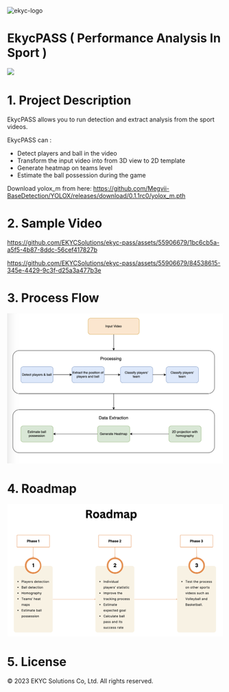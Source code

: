 ![ekyc-logo](https://user-images.githubusercontent.com/81238558/175898415-4c0f508f-c2d5-4b3d-afba-f531551520d6.png)

# EkycPASS ( Performance Analysis In Sport )

![](https://img.shields.io/badge/platform-python-blue)

# 1. Project Description

EkycPASS allows you to run detection and extract analysis from the sport videos.

EkycPASS can :

- Detect players and ball in the video
- Transform the input video into from 3D view to 2D template
- Generate heatmap on teams level
- Estimate the ball possession during the game


Download yolox_m from here: 
https://github.com/Megvii-BaseDetection/YOLOX/releases/download/0.1.1rc0/yolox_m.pth

# 2. Sample Video

https://github.com/EKYCSolutions/ekyc-pass/assets/55906679/1bc6cb5a-a5f5-4b87-8ddc-56cef417827b


https://github.com/EKYCSolutions/ekyc-pass/assets/55906679/84538615-345e-4429-9c3f-d25a3a477b3e



# 3. Process Flow

![Flow](assets/flow.png)

# 4. Roadmap

![Flow](assets/roadmap_2.png)

# 5. License

© 2023 EKYC Solutions Co, Ltd. All rights reserved.
